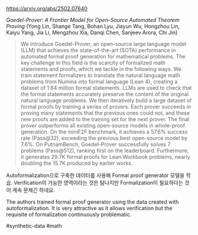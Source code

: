 https://arxiv.org/abs/2502.07640

*Goedel-Prover: A Frontier Model for Open-Source Automated Theorem Proving* (Yong Lin, Shange Tang, Bohan Lyu, Jiayun Wu, Hongzhou Lin, Kaiyu Yang, Jia Li, Mengzhou Xia, Danqi Chen, Sanjeev Arora, Chi Jin)

> We introduce Goedel-Prover, an open-source large language model (LLM) that achieves the state-of-the-art (SOTA) performance in automated formal proof generation for mathematical problems. The key challenge in this field is the scarcity of formalized math statements and proofs, which we tackle in the following ways. We train statement formalizers to translate the natural language math problems from Numina into formal language (Lean 4), creating a dataset of 1.64 million formal statements. LLMs are used to check that the formal statements accurately preserve the content of the original natural language problems. We then iteratively build a large dataset of formal proofs by training a series of provers. Each prover succeeds in proving many statements that the previous ones could not, and these new proofs are added to the training set for the next prover. The final prover outperforms all existing open-source models in whole-proof generation. On the miniF2F benchmark, it achieves a 57.6% success rate (Pass@32), exceeding the previous best open-source model by 7.6%. On PutnamBench, Goedel-Prover successfully solves 7 problems (Pass@512), ranking first on the leaderboard. Furthermore, it generates 29.7K formal proofs for Lean Workbook problems, nearly doubling the 15.7K produced by earlier works.

Autoformalization으로 구축한 데이터를 사용해 Formal proof generator 모델을 학습. Verification이 가능한 영역이라는 것은 탐나지만 Formalization이 필요하다는 것이 계속 문제긴 하네요.

<english>
The authors trained formal proof generator using the data created with autoformalization. It is very attractive as it allows verification but the requisite of formalization continuously problematic.
</english>

#synthetic-data #math 